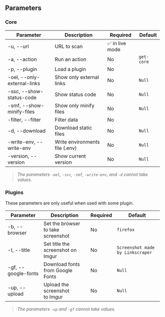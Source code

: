 ## Parameters

### Core

| Parameter                   | Description                    | Required        | Default      |
| --------------------------- | ------------------------------ | --------------- | ------------ |
| -u, --url                   | URL to scan                    | ✅ in live mode |              |
| -a, --action                | Run an action                  | No              | ``get-core`` |
| -p, --plugin                | Load a plugin                  | No              |              |
| -oel, --only-external-links | Show only external links       | No              | `Null`     |
| -ssc, --show-status-code    | Show status code               | No              | `Null`     |
| -smf, --show-minify-files   | Show only minify files         | No              | `Null`     |
| -filter, --filter           | Filter data                    | No              |              |
| -d, --download              | Download static files          | No              | `Null`     |
| -write-env, --write-env     | Write environments file (.env) | No              | `Null`     |
| -version, --version         | Show current version           | No              | `Null`     |

> *The parameters `-oel`, `-ssc`, `-smf`, `-write-env`, and `-d` cannot take values.*

### Plugins

These parameters are only useful when used with some plugin.

| Parameter           | Description                        | Required | Default                            |
| ------------------- | ---------------------------------- | -------- | ---------------------------------- |
| -b, --browser       | Set the browser to take screenshot | No       | ``firefox``                        |
| -t, --title         | Set title the screenshot on Imgur  | No       | ``Screenshot made by Linkscraper`` |
| -gf, --google-fonts | Download fonts from Google Fonts   | No       | `Null`                           |
| -up, --upload       | Upload the screenshot to Imgur    | No       | `Null`                           |

> *The parameters `-up` and `-gf` cannot take values.*
